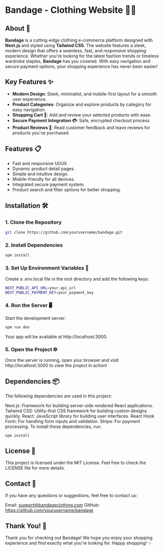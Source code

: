 # **Bandage - Clothing Website** 👗👚

## **About** 🚀

**Bandage** is a cutting-edge clothing e-commerce platform designed with **Next.js** and styled using **Tailwind CSS**. The website features a sleek, modern design that offers a seamless, fast, and responsive shopping experience. Whether you're looking for the latest fashion trends or timeless wardrobe staples, **Bandage** has you covered. With easy navigation and secure payment options, your shopping experience has never been easier!

## Key Features ✨

- **Modern Design**: Sleek, minimalist, and mobile-first layout for a smooth user experience.
- **Product Categories**: Organize and explore products by category for easy navigation.
- **Shopping Cart 🛒**: Add and review your selected products with ease.
- **Secure Payment Integration 💳**: Safe, encrypted checkout process.
- **Product Reviews 🌟**: Read customer feedback and leave reviews for products you've purchased.

## Features 📋

- Fast and responsive UI/UX.
- Dynamic product detail pages.
- Simple and intuitive design.
- Mobile-friendly for all devices.
- Integrated secure payment system.
- Product search and filter options for better shopping.

## Installation 🛠️

### 1. **Clone the Repository**
```bash
git clone https://github.com/yourusername/bandage.git
```
### 2. Install Dependencies
```bash
npm install
```
### 3. Set Up Environment Variables 🔑
Create a .env.local file in the root directory and add the following keys:
```bash
NEXT_PUBLIC_API_URL=your_api_url
NEXT_PUBLIC_PAYMENT_KEY=your_payment_key
```
### 4. Run the Server 🖥️
Start the development server:
```bash
npm run dev
```
Your app will be available at http://localhost:3000.

### 5. Open the Project 🌐
Once the server is running, open your browser and visit http://localhost:3000 to view the project in action!

## Dependencies 📦
The following dependencies are used in this project:

Next.js: Framework for building server-side rendered React applications.
Tailwind CSS: Utility-first CSS framework for building custom designs quickly.
React: JavaScript library for building user interfaces.
React Hook Form: For handling form inputs and validation.
Stripe: For payment processing.
To install these dependencies, run:
```bash
npm install
```
## License 📜
This project is licensed under the MIT License. Feel free to check the LICENSE file for more details.

## Contact 📧
If you have any questions or suggestions, feel free to contact us:

Email: support@bandageclothing.com
GitHub: https://github.com/yourusername/bandage
## Thank You! 🎉
Thank you for checking out Bandage! We hope you enjoy your shopping experience and find exactly what you're looking for. Happy shopping! ✨






